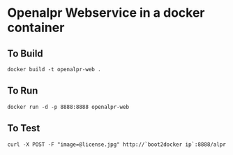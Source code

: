 # Openalpr Webservice in a docker container

## To Build

```
docker build -t openalpr-web .
```

## To Run

```
docker run -d -p 8888:8888 openalpr-web
```

## To Test

```
curl -X POST -F "image=@license.jpg" http://`boot2docker ip`:8888/alpr
```
